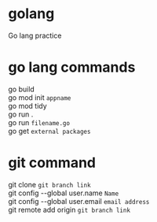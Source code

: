 # golang
Go lang practice 

# go lang commands
go build <br>
go mod init `appname`<br>
go mod tidy<br>
go run .<br>
go run `filename.go`<br>
go get `external packages`<br>

# git command
git clone `git branch link`<br>
git config --global user.name `Name`<br>
git config --global user.email `email address`<br>
git remote add origin `git branch link`<br>
